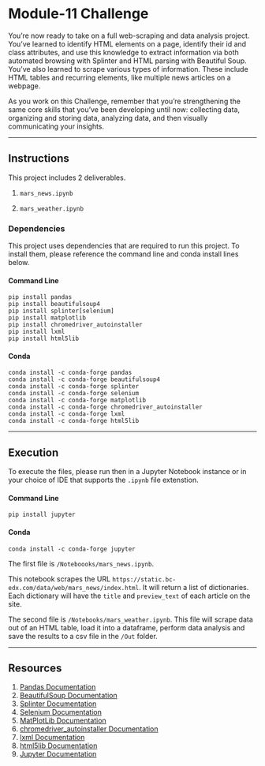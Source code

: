 # Module-11 Challenge

You’re now ready to take on a full web-scraping and data analysis project. You’ve learned to identify HTML elements on a page, identify their id and class attributes, and use this knowledge to extract information via both automated browsing with Splinter and HTML parsing with Beautiful Soup. You’ve also learned to scrape various types of information. These include HTML tables and recurring elements, like multiple news articles on a webpage.

As you work on this Challenge, remember that you’re strengthening the same core skills that you’ve been developing until now: collecting data, organizing and storing data, analyzing data, and then visually communicating your insights.

---
## Instructions

This project includes 2 deliverables. 

1. ```mars_news.ipynb```

2. ```mars_weather.ipynb```


### Dependencies

This project uses dependencies that are required to run this project. To install them, please reference the command line and conda install lines below.

#### Command Line
```shell
pip install pandas
pip install beautifulsoup4
pip install splinter[selenium]
pip install matplotlib
pip install chromedriver_autoinstaller
pip install lxml
pip install html5lib
```

#### Conda

```shell
conda install -c conda-forge pandas
conda install -c conda-forge beautifulsoup4
conda install -c conda-forge splinter
conda install -c conda-forge selenium
conda install -c conda-forge matplotlib
conda install -c conda-forge chromedriver_autoinstaller
conda install -c conda-forge lxml
conda install -c conda-forge html5lib
```
---
## Execution

To execute the files, please run then in a Jupyter Notebook instance or in your choice of IDE that supports the ```.ipynb``` file extenstion.

#### Command Line
```shell
pip install jupyter
```

#### Conda
```shell
conda install -c conda-forge jupyter
```

The first file is ```/Noteboooks/mars_news.ipynb```.

This notebook scrapes the URL ```https://static.bc-edx.com/data/web/mars_news/index.html```. It will return a list of dictionaries. Each dictionary will have the ```title``` and ```preview_text``` of each article on the site.

The second file is ```/Notebooks/mars_weather.ipynb```. This file will scrape data out of an HTML table, load it into a dataframe, perform data analysis and save the results to a csv file in the ```/Out``` folder.

---


## Resources

1. [Pandas Documentation](https://pandas.pydata.org/docs/)
2. [BeautifulSoup Documentation](https://www.crummy.com/software/BeautifulSoup/bs4/doc/)
3. [Splinter Documentation](https://splinter.readthedocs.io/en/latest/)
4. [Selenium Documentation](https://www.selenium.dev/documentation/)
5. [MatPlotLib Documentation](https://matplotlib.org/stable/contents.html)
6. [chromedriver_autoinstaller Documentation](https://pypi.org/project/chromedriver-autoinstaller/)
7. [lxml Documentation](https://lxml.de/)
8. [html5lib Documentation](https://html5lib.readthedocs.io/en/latest/)
9. [Jupyter Documentation](https://jupyter.org/documentation)
